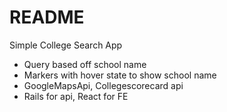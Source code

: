 # README

Simple College Search App

* Query based off school name
* Markers with hover state to show school name
* GoogleMapsApi, Collegescorecard api
* Rails for api, React for FE
